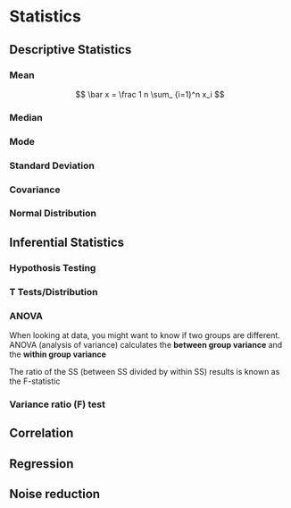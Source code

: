 # Statistics

## Descriptive Statistics

### Mean

$$
\bar x = \frac 1 n \sum_ {i=1}^n  x_i
$$

### Median

### Mode

### Standard Deviation

### Covariance

### Normal Distribution

## Inferential Statistics

### Hypothosis Testing

### T Tests/Distribution

### ANOVA

When looking at data, you might want to know if two groups are different. ANOVA (analysis of variance) calculates the **between group variance** and the **within group variance**

The ratio of the SS (between SS divided by within SS) results is known as the F-statistic

### Variance ratio (F) test

## Correlation

## Regression

## Noise reduction
